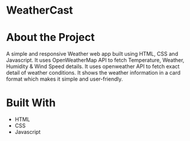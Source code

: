 # WeatherCast
# About the Project
A simple and responsive Weather web app built using HTML, CSS and Javascript. It uses OpenWeatherMap API to fetch Temperature, Weather, Humidity & Wind Speed details. It uses openweather API to fetch exact detail of weather conditions. It shows the weather information in a card format which makes it simple and user-friendly.

# Built With
* HTML
* CSS
* Javascript
